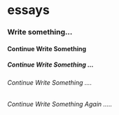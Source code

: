 # essays
### Write something...
#### Continue Write Something
##### Continue Write Something ...
###### Continue Write Something ....
###### Continue Write Something Again .....

